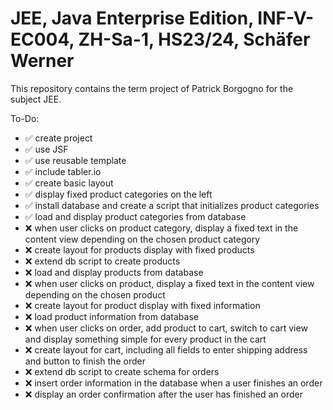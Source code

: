 # JEE, Java Enterprise Edition, INF-V-EC004, ZH-Sa-1, HS23/24, Schäfer Werner
This repository contains the term project of Patrick Borgogno for the subject JEE.

To-Do:
- ✅ create project
- ✅ use JSF
- ✅ use reusable template
- ✅ include tabler.io
- ✅ create basic layout
- ✅ display fixed product categories on the left
- ✅ install database and create a script that initializes product categories
- ✅ load and display product categories from database
- ❌ when user clicks on product category, display a fixed text in the content view depending on the chosen product category
- ❌ create layout for products display with fixed products
- ❌ extend db script to create products
- ❌ load and display products from database
- ❌ when user clicks on product, display a fixed text in the content view depending on the chosen product
- ❌ create layout for product display with fixed information
- ❌ load product information from database
- ❌ when user clicks on order, add product to cart, switch to cart view and display something simple for every product in the cart
- ❌ create layout for cart, including all fields to enter shipping address and button to finish the order
- ❌ extend db script to create schema for orders
- ❌ insert order information in the database when a user finishes an order
- ❌ display an order confirmation after the user has finished an order

